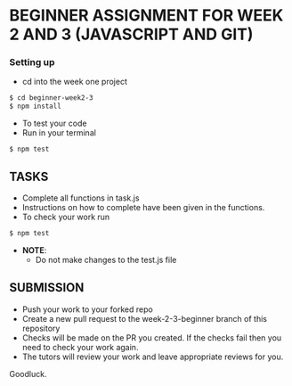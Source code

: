 # BEGINNER ASSIGNMENT FOR WEEK 2 AND 3 (JAVASCRIPT AND GIT)

### Setting up

- cd into the week one project

```bash
$ cd beginner-week2-3
$ npm install
```
  - To test your code
  - Run in your terminal

  ```bashD
  $ npm test
  ```

  ## TASKS

  - Complete all functions in task.js
  - Instructions on how to complete have been given in the functions. 
  - To check your work run

  ```bash
  $ npm test
  ```

  - **NOTE**:
    - Do not make changes to the test.js file

## SUBMISSION

- Push your work to your forked repo
- Create a new pull request to the week-2-3-beginner branch of this repository
- Checks will be made on the PR you created. If the checks fail then you need to check your work again.
- The tutors will review your work and leave appropriate reviews for you.

Goodluck.
